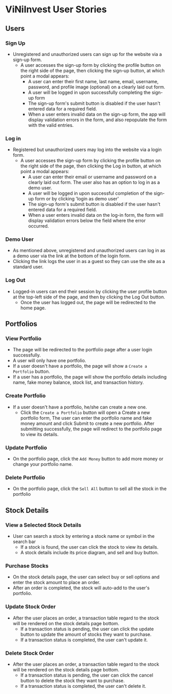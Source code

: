 # ViNiInvest User Stories

## Users

### Sign Up

* Unregistered and unauthorized users can sign up for the website via a sign-up form.
  * A user accesses the sign-up form by clicking the profile button on the right side of the page, then clicking the sign-up button, at which point a modal appears:
    * A user can enter their first name, last name, email, username, password, and profile image (optional) on a clearly laid out form.
    * A user will be logged in upon successfully completing the sign-up form
    * The sign-up form's submit button is disabled if the user hasn't entered data for a required field.
    * When a user enters invalid data on the sign-up form, the app will display validation errors in the form, and also repopulate the form with the valid entries. <br />

### Log in

* Registered but unauthorized users may log into the website via a login form.
  * A user accesses the sign-up form by clicking the profile button on the right side of the page, then clicking the Log in button, at which point a modal appears:
    * A user can enter their email or username and password on a clearly laid out form. The user also has an option to log in as a demo user.
    * A user will be logged in upon successful completion of the sign-up form or by clicking 'login as demo user' <br />
    * The sign-up form's submit button is disabled if the user hasn't entered data for a required field.
    * When a user enters invalid data on the log-in form, the form will display validation errors below the field where the error occurred.

### Demo User

* As mentioned above, unregistered and unauthorized users can log in as a demo user via the link at the bottom of the login form.
* Clicking the link logs the user in as a guest so they can use the site as a standard user.

### Log Out

* Logged-in users can end their session by clicking the user profile button at the top-left side of the page, and then by clicking the Log Out button.
  * Once the user has logged out, the page will be redirected to the home page.


## Portfolios

### View Portfolio

* The page will be redirected to the portfolio page after a user login successfully.
* A user will only have one portfolio.
* If a user doesn't have a portfolio, the page will show a `Create a Portfolio` button.
* If a user has a portfolio, the page will show the portfolio details including name, fake money balance, stock list, and transaction history.

### Create Portfolio

* If a user doesn't have a portfolio, he/she can create a new one.
  * Click the `Create a Portfolio` button will open a Create a new portfolio form, The user can enter the portfolio name and fake money amount and click Submit to create a new portfolio. After submitting successfully, the page will redirect to the portfolio page to view its details.

### Update Portfolio

* On the portfolio page, click the `Add Money` button to add more money or change your portfolio name.

### Delete Portfolio

* On the portfolio page, click the `Sell All` button to sell all the stock in the portfolio

## Stock Details

### View a Selected Stock Details

* User can search a stock by entering a stock name or symbol in the search bar
  * If a stock is found, the user can click the stock to view its details.
  * A stock details include its price diagram, and sell and buy button.

### Purchase Stocks

* On the stock details page, the user can select buy or sell options and enter the stock amount to place an order.
* After an order is completed, the stock will auto-add to the user's portfolio.

### Update Stock Order

* After the user places an order, a transaction table regard to the stock will be rendered on the stock details page bottom.
  * If a transaction status is pending, the user can click the update button to update the amount of stocks they want to purchase.
  * If a transaction status is completed, the user can't update it.

### Delete Stock Order

* After the user places an order, a transaction table regard to the stock will be rendered on the stock details page bottom.
  * If a transaction status is pending, the user can click the cancel button to delete the stock they want to purchase.
  * If a transaction status is completed, the user can't delete it.
